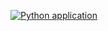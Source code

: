 [![Python application](https://github.com/HFxLhT8JqeU5BnUG/pdfs/actions/workflows/python-app.yml/badge.svg)](https://github.com/HFxLhT8JqeU5BnUG/pdfs/actions/workflows/python-app.yml)
